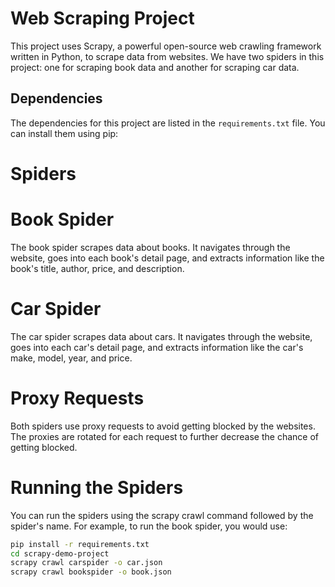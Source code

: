 # Web Scraping Project

This project uses Scrapy, a powerful open-source web crawling framework written in Python, to scrape data from websites. We have two spiders in this project: one for scraping book data and another for scraping car data.

## Dependencies

The dependencies for this project are listed in the `requirements.txt` file. You can install them using pip:



# Spiders

# Book Spider

The book spider scrapes data about books. It navigates through the website, goes into each book's detail page, and extracts information like the book's title, author, price, and description.

# Car Spider

The car spider scrapes data about cars. It navigates through the website, goes into each car's detail page, and extracts information like the car's make, model, year, and price.

# Proxy Requests

Both spiders use proxy requests to avoid getting blocked by the websites. The proxies are rotated for each request to further decrease the chance of getting blocked.

# Running the Spiders

You can run the spiders using the scrapy crawl command followed by the spider's name. For example, to run the book spider, you would use:
```bash
pip install -r requirements.txt
cd scrapy-demo-project
scrapy crawl carspider -o car.json
scrapy crawl bookspider -o book.json
